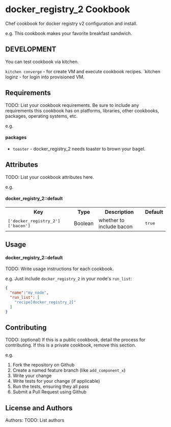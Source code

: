 docker_registry_2 Cookbook
==========================
Chef cookbook for docker registry v2 configuration and install.

e.g.
This cookbook makes your favorite breakfast sandwich.

DEVELOPMENT
-----------

You can test cookbook via kitchen.

`kitchen converge` - for create VM and execute cookbook recipes.
`kitchen loginz - for login into provisioned VM.

Requirements
------------
TODO: List your cookbook requirements. Be sure to include any requirements this cookbook has on platforms, libraries, other cookbooks, packages, operating systems, etc.

e.g.
#### packages
- `toaster` - docker_registry_2 needs toaster to brown your bagel.

Attributes
----------
TODO: List your cookbook attributes here.

e.g.
#### docker_registry_2::default
<table>
  <tr>
    <th>Key</th>
    <th>Type</th>
    <th>Description</th>
    <th>Default</th>
  </tr>
  <tr>
    <td><tt>['docker_registry_2']['bacon']</tt></td>
    <td>Boolean</td>
    <td>whether to include bacon</td>
    <td><tt>true</tt></td>
  </tr>
</table>

Usage
-----
#### docker_registry_2::default
TODO: Write usage instructions for each cookbook.

e.g.
Just include `docker_registry_2` in your node's `run_list`:

```json
{
  "name":"my_node",
  "run_list": [
    "recipe[docker_registry_2]"
  ]
}
```

Contributing
------------
TODO: (optional) If this is a public cookbook, detail the process for contributing. If this is a private cookbook, remove this section.

e.g.
1. Fork the repository on Github
2. Create a named feature branch (like `add_component_x`)
3. Write your change
4. Write tests for your change (if applicable)
5. Run the tests, ensuring they all pass
6. Submit a Pull Request using Github

License and Authors
-------------------
Authors: TODO: List authors
